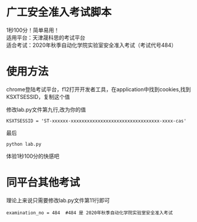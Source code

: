 # 广工安全准入考试脚本

1秒100分！简单易用！  
适用平台：天津晟科思的考试平台  
适合考试：2020年秋季自动化学院实验室安全准入考试（考试代号484）


# 使用方法

chrome登陆考试平台，f12打开开发者工具，在application中找到cookies,找到KSXTSESSID，复制这个值

修改lab.py文件第九行,改为你的值
```
KSXTSESSID = 'ST-xxxxxx-xxxxxxxxxxxxxxxxxxxxxxxxxxxxxxxxx-xxxx-cas'
```
最后
```
python lab.py
```
体验1秒100分的快感吧

# 同平台其他考试
理论上来说只需要修改lab.py文件第11行即可
```
examination_no = 484  #484 是 2020年秋季自动化学院实验室安全准入考试
```

